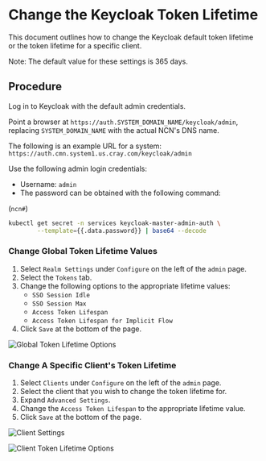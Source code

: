 # Change the Keycloak Token Lifetime

This document outlines how to change the Keycloak default token lifetime or the token
lifetime for a specific client.

Note: The default value for these settings is 365 days.

## Procedure

Log in to Keycloak with the default admin credentials.

Point a browser at `https://auth.SYSTEM_DOMAIN_NAME/keycloak/admin`, replacing `SYSTEM_DOMAIN_NAME` with the actual NCN's DNS name.

The following is an example URL for a system: `https://auth.cmn.system1.us.cray.com/keycloak/admin`

Use the following admin login credentials:

- Username: `admin`
- The password can be obtained with the following command:

(`ncn#`)
```bash
kubectl get secret -n services keycloak-master-admin-auth \
        --template={{.data.password}} | base64 --decode
```

### Change Global Token Lifetime Values

1. Select `Realm Settings` under `Configure` on the left of the `admin` page.
1. Select the `Tokens` tab.
1. Change the following options to the appropriate lifetime values:
   - `SSO Session Idle`
   - `SSO Session Max`
   - `Access Token Lifespan`
   - `Access Token Lifespan for Implicit Flow`
1. Click `Save` at the bottom of the page.

![Global Token Lifetime Options](../../img/operations/Keycloak_Global_Token_Lifetime.png)

### Change A Specific Client's Token Lifetime

1. Select `Clients` under `Configure` on the left of the `admin` page.
1. Select the client that you wish to change the token lifetime for.
1. Expand `Advanced Settings`.
1. Change the `Access Token Lifespan` to the appropriate lifetime value.
1. Click `Save` at the bottom of the page.

![Client Settings](../../img/operations/Keycloak_Client_Settings.png)

![Client Token Lifetime Options](../../img/operations/Keycloak_Client_Token_Lifetime.png)
